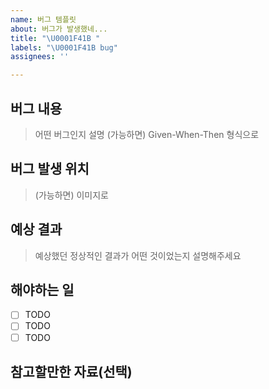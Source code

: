 ```yaml
---
name: 버그 템플릿
about: 버그가 발생했네...
title: "\U0001F41B "
labels: "\U0001F41B bug"
assignees: ''

---
```


## 버그 내용 
> 어떤 버그인지 설명
> (가능하면) Given-When-Then 형식으로

## 버그 발생 위치

> (가능하면) 이미지로

## 예상 결과

> 예상했던 정상적인 결과가 어떤 것이었는지 설명해주세요

## 해야하는 일
- [ ] TODO
- [ ] TODO
- [ ] TODO

## 참고할만한 자료(선택)
